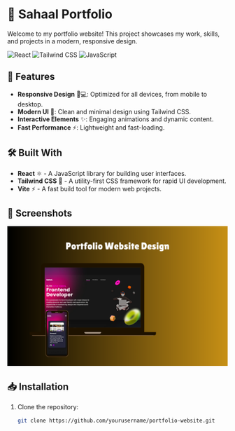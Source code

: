 # 🚀 Sahaal Portfolio

Welcome to my portfolio website! This project showcases my work, skills, and projects in a modern, responsive design.

![React](https://img.shields.io/badge/React-%5E18.2.0-blue?style=for-the-badge&logo=react) 
![Tailwind CSS](https://img.shields.io/badge/Tailwind_CSS-%5E3.3.0-38B2AC?style=for-the-badge&logo=tailwind-css&logoColor=white) 
![JavaScript](https://img.shields.io/badge/JavaScript-ES6+-yellow?style=for-the-badge&logo=javascript) 

## 🌟 Features

- **Responsive Design** 📱💻: Optimized for all devices, from mobile to desktop.
- **Modern UI** 🎨: Clean and minimal design using Tailwind CSS.
- **Interactive Elements** ✨: Engaging animations and dynamic content.
- **Fast Performance** ⚡: Lightweight and fast-loading.

## 🛠️ Built With

- **React** ⚛️ - A JavaScript library for building user interfaces.
- **Tailwind CSS** 🎨 - A utility-first CSS framework for rapid UI development.
- **Vite** ⚡ - A fast build tool for modern web projects.

## 📸 Screenshots

![Portfolio Screenshot](./public//design.png)

## 📥 Installation

1. Clone the repository:
   ```bash
   git clone https://github.com/yourusername/portfolio-website.git
